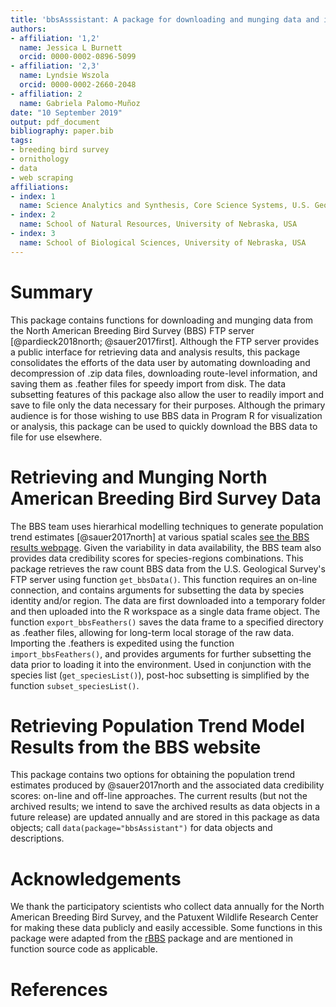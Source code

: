 ```yaml
---
title: 'bbsAsssistant: A package for downloading and munging data and information from the North American Breeding Bird Survey'
authors:
- affiliation: '1,2'
  name: Jessica L Burnett
  orcid: 0000-0002-0896-5099
- affiliation: '2,3'
  name: Lyndsie Wszola
  orcid: 0000-0002-2660-2048
- affiliation: 2
  name: Gabriela Palomo-Muñoz
date: "10 September 2019"
output: pdf_document
bibliography: paper.bib
tags:
- breeding bird survey
- ornithology
- data
- web scraping
affiliations:
- index: 1
  name: Science Analytics and Synthesis, Core Science Systems, U.S. Geological Survey, Lakewood, Colorado, USA
- index: 2
  name: School of Natural Resources, University of Nebraska, USA
- index: 3
  name: School of Biological Sciences, University of Nebraska, USA
---
```


# Summary

This package contains functions for downloading and munging data from the North American Breeding Bird Survey (BBS) FTP server [@pardieck2018north; @sauer2017first]. Although the FTP server provides a public interface for retrieving data and analysis results, this package consolidates the efforts of the data user by automating downloading and decompression of .zip data files, downloading route-level information, and saving them as .feather files for speedy import from disk. The data subsetting features of this package also allow the user to readily import and save to file only the data necessary for their purposes. Although the primary audience is for those wishing to use BBS data in Program R for visualization or analysis, this package can be used to quickly download the BBS data to file for use elsewhere. 

# Retrieving and Munging North American Breeding Bird Survey Data 
The BBS team uses hierarhical modelling techniques to generate population trend estimates [@sauer2017north] at various spatial scales [see the BBS results webpage](https://www.mbr-pwrc.usgs.gov/). Given the variability in data availability, the BBS team also provides data credibility scores for species-regions combinations. This package retrieves the raw count BBS data from the U.S. Geological Survey's FTP server using function `get_bbsData()`. This function requires an on-line connection, and contains arguments for subsetting the data by species identity and/or region. The data are first downloaded into a temporary folder and then uploaded into the R workspace as a single data frame object. The function 
`export_bbsFeathers()` saves the data frame to a specified directory as .feather files, allowing for long-term local storage of the raw data. Importing the .feathers is expedited using the function `import_bbsFeathers()`, and provides arguments for further subsetting the data prior to loading it into the environment. Used in conjunction with the species list (`get_speciesList()`), post-hoc subsetting is simplified by the function `subset_speciesList()`. 

# Retrieving Population Trend Model Results from the BBS website
This package contains two options for obtaining the population trend estimates produced by @sauer2017north and the associated data credibility scores: on-line and off-line approaches. The current results (but not the archived results; we intend to save the archived results as data objects in a future release) are updated annually and are stored in this package as data objects; call `data(package="bbsAssistant")` for data objects and descriptions. 


# Acknowledgements
We thank the participatory scientists who collect data annually for the North American Breeding Bird Survey, and the Patuxent Wildlife Research Center for making these data publicly and easily accessible. Some functions in this package were adapted from the [rBBS](github.com/oharar/rbbs) package and are mentioned in function source code as applicable.

# References
